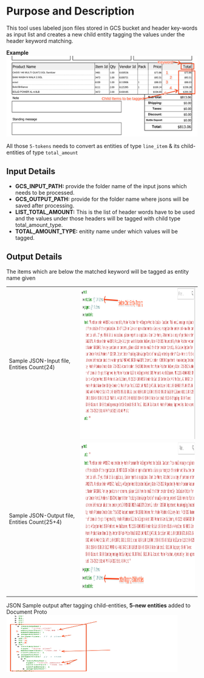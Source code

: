# Purpose and Description
This tool uses labeled json files stored in GCS bucket and header key-words as input list and creates a new child entity tagging the values under the header keyword matching.

**Example**
![Objective](./images/objective.png)

All those `5-tokens` needs to convert as entities of type `line_item` & its child-entities of type `total_amount`


## Input Details
* **GCS_INPUT_PATH:** provide the folder name of the input jsons which needs to be processed.
* **GCS_OUTPUT_PATH:** provide for the folder name where jsons will be saved after processing.
* **LIST_TOTAL_AMOUNT:** This is the list of header words have to be used and the values under those headers will be tagged with child type total_amount_type.
* **TOTAL_AMOUNT_TYPE:** enitity name under which values will be tagged.
  
## Output Details
The items which are below the matched keyword will be tagged as entity name given
<table>
    <tr>
        <td> Sample JSON-Input file, Entities Count(24)</td>
        <td> <img src="./images/before_child_entity_tag.png" width=800 height=400> </td>
    </tr>
    <tr>
        <td> Sample JSON-Output file, Entities Count(25+4)</td>
        <td> <img src="./images/after_child_entity_tag.png" width=800 height=400>  </td>
    </tr>
</table>

JSON Sample output after tagging child-entities, **5-new entities** added to Document Proto  
<img src="./images/after_child_entity_tag_json_results.png" width=450 height=150></img>